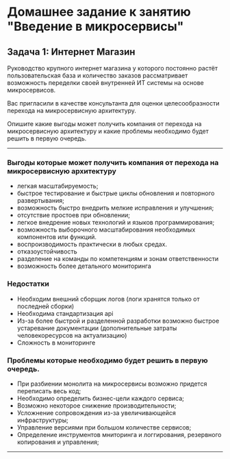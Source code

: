 # Домашнее задание к занятию "Введение в микросервисы"

## Задача 1: Интернет Магазин

Руководство крупного интернет магазина у которого постоянно растёт пользовательская база и количество заказов рассматривает возможность переделки своей внутренней ИТ системы на основе микросервисов. 

Вас пригласили в качестве консультанта для оценки целесообразности перехода на микросервисную архитектуру. 

Опишите какие выгоды может получить компания от перехода на микросервисную архитектуру и какие проблемы необходимо будет решить в первую очередь.

---




### Выгоды которые может получить компания от перехода на микросервисную архитектуру  
* легкая масштабируемость;  
* быстрое тестирование и быстрые циклы обновления и повторного развертывания;  
* возможность быстро внедрить мелкие исправления и улучшения;  
* отсутствие простоев при обновлении;  
* легкое внедрение новых технологий и языков программирования;  
* возможность выборочного масштабирования необходимых компонентов или функций.  
* воспроизводимость практически в любых средах.
* отказоустойчивость
* разделение на команды по компетенциям и зонам ответственности
* возможность более детального мониторинга

### Недостатки
* Необходим внешний сборщик логов (логи хранятся только от последней сборки)
* Необходима стандартизация api
* Из-за более быстрой и разделенной разработки возможно быстрое устаревание документации (дополнительные затраты человекоресурсов на актуализацию)
* Сложность в мониторинге

### Проблемы которые необходимо будет решить в первую очередь.
* При разбиении монолита на микросервисы возможно придется переписать весь код; 
* Необходимо определить бизнес-цели каждого сервиса;
* Возможно некоторое снижение производительности;  
* Усложнение сопровождения из-за увеличивающейся инфраструктуры; 
* Управление версиями при большом количестве сервисов;
* Определение инструментов мниторинга и логгирования,  резервного  копирования  и  управления;
---
